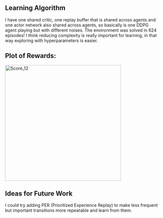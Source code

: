 
## Learning Algorithm
I have one shared critic, one replay buffer that is shared across agents and one actor network also shared across agents, so basically is one DDPG agent playing but with different noises. The environment was solved in 624 episodes! I think reducing complexity is really important for learning, in that way exploring with hyperparameters is easier.

## Plot of Rewards:
<img width="380" alt="Score_12" src="https://github.com/alejandro-armenta/Tennis/assets/81542828/5cb76b99-4d1f-492b-a355-1af8fcdc9191">

## Ideas for Future Work
I could try adding PER (Prioritized Experience Replay) to make less frequent but important transitions more repeatable and learn from them.
